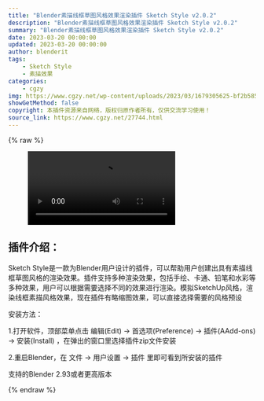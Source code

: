 ```yaml
---
title: "Blender素描线框草图风格效果渲染插件 Sketch Style v2.0.2"
description: "Blender素描线框草图风格效果渲染插件 Sketch Style v2.0.2"
summary: "Blender素描线框草图风格效果渲染插件 Sketch Style v2.0.2"
date: 2023-03-20 00:00:00
updated: 2023-03-20 00:00:00
author: blenderit
tags: 
    - Sketch Style
    - 素描效果
categories:
    - cgzy
img: https://www.cgzy.net/wp-content/uploads/2023/03/1679305625-bf2b585aaeb7a04.webp
showGetMethod: false
copyright: 本插件资源来自网络，版权归原作者所有，仅供交流学习使用！
source_link: https://www.cgzy.net/27744.html
---
```


{% raw %}
<figure class="wp-block-video aligncenter"><video controls src="https://cloud.video.taobao.com/play/u/717183932/p/1/e/6/t/1/402912787260.mp4"></video></figure><div class="wp-block-pandastudio-title"><div class="title_style_01"><h2 id="h2-0">插件介绍：</h2></div></div><p>Sketch Style是一款为Blender用户设计的插件，可以帮助用户创建出具有素描线框草图风格的渲染效果。插件支持多种渲染效果，包括手绘、卡通、铅笔和水彩等多种效果，用户可以根据需要选择不同的效果进行渲染。模拟SketchUp风格，渲染线框素描风格效果，现在插件有略缩图效果，可以直接选择需要的风格预设</p><div class="wp-block-pandastudio-title"><div class="title_style_01"><p>安装方法：</p></div></div><p>1.打开软件，顶部菜单点击 编辑(Edit) → 首选项(Preference) → 插件(AAdd-ons) → 安装(Install) ，在弹出的窗口里选择插件zip文件安装</p><p>2.重启Blender，在 文件 → 用户设置 → 插件 里即可看到所安装的插件</p><div class="wp-block-pandastudio-tips"><div class="tip success "><p>支持的Blender 2.93或者更高版本</p>
</div></div>
<div style="display: none">cgzy</div>
{% endraw %}